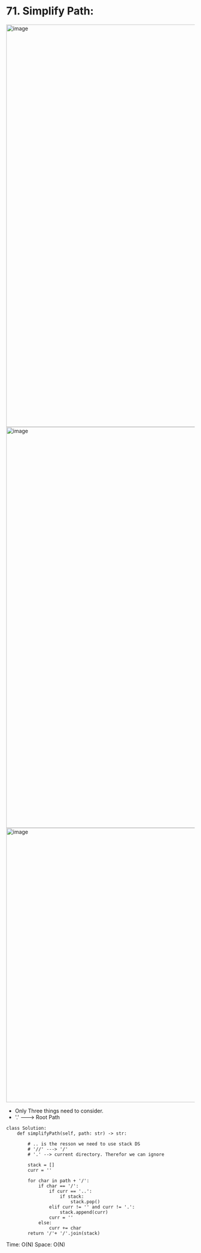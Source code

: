 # 71. Simplify Path:

<img width="1072" alt="image" src="https://github.com/jatinbhutka/LeetCode-2022/assets/35987583/70e67e70-d87c-4f36-96a0-f375c39c216f">
<img width="1068" alt="image" src="https://github.com/jatinbhutka/LeetCode-2022/assets/35987583/4ddd517e-b7f6-4dd4-b44c-cb557cb5c254">
<img width="731" alt="image" src="https://github.com/jatinbhutka/LeetCode-2022/assets/35987583/e2b66436-1b05-4457-96e6-755f6272f718">


- Only Three things need to consider.
-  '.' ---> Root Path

```pythpn
class Solution:
    def simplifyPath(self, path: str) -> str:

        # .. is the resson we need to use stack DS
        # '//' ---> '/'
        # '.' --> current directory. Therefor we can ignore

        stack = []
        curr = ''

        for char in path + '/':
            if char == '/':
                if curr == '..':
                    if stack:   
                        stack.pop()
                elif curr != '' and curr != '.':
                    stack.append(curr)
                curr = ''
            else:
                curr += char
        return '/'+ '/'.join(stack)

```

Time: O(N)
Space: O(N)
